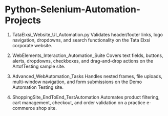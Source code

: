 # Python-Selenium-Automation-Projects
1. TataElxsi_Website_UI_Automation.py
Validates header/footer links, logo navigation, dropdowns, and search functionality on the Tata Elxsi corporate website.

2. WebElements_Interaction_Automation_Suite
Covers text fields, buttons, alerts, dropdowns, checkboxes, and drag-and-drop actions on the ArtofTesting sample site.

3. Advanced_WebAutomation_Tasks
Handles nested frames, file uploads, multi-window navigation, and form submissions on the Demo Automation Testing site.

4. ShoppingSite_EndToEnd_TestAutomation
Automates product filtering, cart management, checkout, and order validation on a practice e-commerce shop site.
